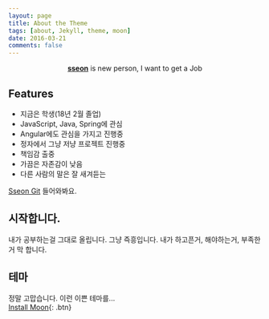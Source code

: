 ```yaml
---
layout: page
title: About the Theme
tags: [about, Jekyll, theme, moon]
date: 2016-03-21
comments: false
---
```


<center><a href="https://seonhyungjo.github.io/"><b>sseon</b></a> is new person, I want to get a Job</center>

## Features
* 지금은 학생(18년 2월 졸업)
* JavaScript, Java, Spring에 관심
* Angular에도 관심을 가지고 진행중
* 정자에서 그냥 저냥 프로젝트 진행중
* 책임감 출중
* 가끔은 자존감이 낮음
* 다른 사람의 말은 잘 새겨듣는

[Sseon Git](https://seonhyungjo.github.io/) 들어와봐요.

## 시작합니다.
내가 공부하는걸 그대로 올립니다. 그냥 즉흥입니다. 내가 하고픈거, 해야하는거, 부족한거 막 합니다.


## 테마
정말 고맙습니다. 이런 이쁜 테마를...<br>
[Install Moon](https://github.com/TaylanTatli/Moon){: .btn}
